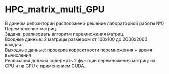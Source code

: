 # HPC_matrix_multi_GPU
 
  В данном репозитории расположено решение лабораторной работы №0 Перемножение матриц.<br>
Задача: реализовать алгоритм перемножения матриц.<br>
Входные данные: 2 матрицы размером от 100х100 до 2000х2000 каждая.<br>
Выходные данные: проверка корректности перемножения + время вычисления<br>
Реализация должна содержать 2 функции перемножения матриц: на CPU и на GPU с применением CUDA.<br>

